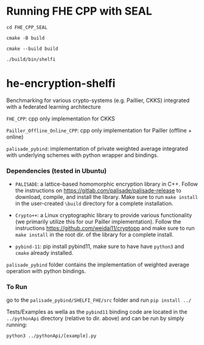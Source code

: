 # Running FHE CPP with SEAL

`cd FHE_CPP_SEAL`

`cmake -B build`

`cmake --build build`

`./build/bin/shelfi`


# he-encryption-shelfi

Benchmarking for various crypto-systems (e.g. Paillier, CKKS) integrated with a federated learning architecture

`FHE_CPP`: cpp only implementation for CKKS 

`Pailler_Offline_Online_CPP`: cpp only implementation for Pailler (offline + online)

`palisade_pybind`: implementation of private weighted average integrated with underlying schemes with python wrapper and bindings. 

### Dependencies (tested in Ubuntu)
- `PALISADE`: a lattice-based homomorphic encryption library in C++. Follow the instructions on https://gitlab.com/palisade/palisade-release to download, compile, and install the library. Make sure to run `make install` in the user-created `\build` directory for a complete installation. 

- `Crypto++`: a Linux cryptographic library to provide various functionality (we primarily utilize this for our Pailler implementation). Follow the instructions https://github.com/weidai11/cryptopp and make sure to run `make install` in the root dir. of the library for a complete install.

- `pybind-11`: pip install pybind11, make sure to have have `python3` and `cmake` already installed. 

`palisade_pybind` folder contains the implementation of weighted average operation with python bindings.

### To Run

go to the `palisade_pybind/SHELFI_FHE/src` folder and run `pip install ../`

Tests/Examples as wella as the `pybind11` binding code are located in the `../pythonApi` directory (relative to dir. above) and can be run by simply running:

`python3 ../pythonApi/[example].py`

